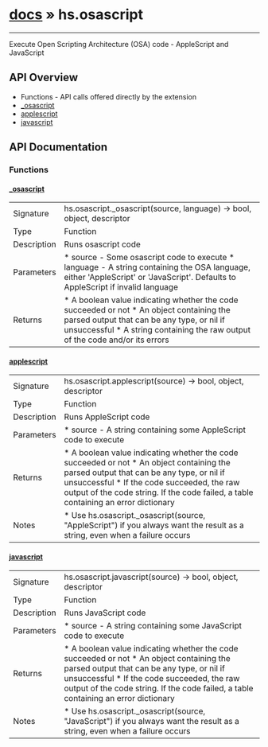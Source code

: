 # [docs](index.md) » hs.osascript
---

Execute Open Scripting Architecture (OSA) code - AppleScript and JavaScript


## API Overview
* Functions - API calls offered directly by the extension
 * [_osascript](#_osascript)
 * [applescript](#applescript)
 * [javascript](#javascript)

## API Documentation
### Functions

#### [_osascript](#_osascript)
|             |                 |
| ------------|-----------------|
| Signature   | hs.osascript._osascript(source, language) -> bool, object, descriptor  |
| Type        | Function |
| Description | Runs osascript code |
| Parameters |  * source - Some osascript code to execute * language - A string containing the OSA language, either 'AppleScript' or 'JavaScript'. Defaults to AppleScript if invalid language |
| Returns |  * A boolean value indicating whether the code succeeded or not * An object containing the parsed output that can be any type, or nil if unsuccessful * A string containing the raw output of the code and/or its errors |


#### [applescript](#applescript)
|             |                 |
| ------------|-----------------|
| Signature   | hs.osascript.applescript(source) -> bool, object, descriptor  |
| Type        | Function |
| Description | Runs AppleScript code |
| Parameters |  * source - A string containing some AppleScript code to execute |
| Returns |  * A boolean value indicating whether the code succeeded or not * An object containing the parsed output that can be any type, or nil if unsuccessful * If the code succeeded, the raw output of the code string. If the code failed, a table containing an error dictionary |
| Notes |  * Use hs.osascript._osascript(source, "AppleScript") if you always want the result as a string, even when a failure occurs

#### [javascript](#javascript)
|             |                 |
| ------------|-----------------|
| Signature   | hs.osascript.javascript(source) -> bool, object, descriptor  |
| Type        | Function |
| Description | Runs JavaScript code |
| Parameters |  * source - A string containing some JavaScript code to execute |
| Returns |  * A boolean value indicating whether the code succeeded or not * An object containing the parsed output that can be any type, or nil if unsuccessful * If the code succeeded, the raw output of the code string. If the code failed, a table containing an error dictionary |
| Notes |  * Use hs.osascript._osascript(source, "JavaScript") if you always want the result as a string, even when a failure occurs |
